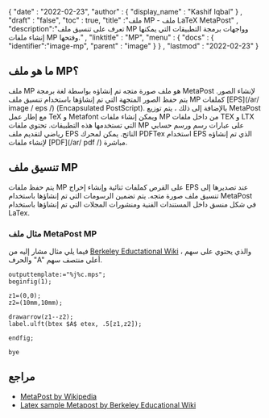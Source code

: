 {
  "date" : "2022-02-23",
  "author" : {
    "display_name" : "Kashif Iqbal"
} ,
  "draft" : "false",
  "toc" : true,
  "title" :"ملف MP - ملف LaTeX MetaPost" ,
  "description":"تعرف على تنسيق ملف MP وواجهات برمجة التطبيقات التي يمكنها إنشاء ملفات MP وفتحها." ,
  "linktitle" : "MP",
  "menu" : {
    "docs" : {
      "identifier":"image-mp",
      "parent" : "image"
}
} ,
  "lastmod" : "2022-02-23"
}

## ما هو ملف MP؟

ملف MP هو ملف صورة متجه تم إنشاؤه بواسطة لغة برمجة MetaPost لإنشاء الصور. يتم حفظ الصور المتجهة التي تم إنشاؤها باستخدام تنسيق ملف MP كملفات [EPS](/ar/ image / eps /) (Encapsulated PostScript). بالإضافة إلى ذلك ، يتم توزيع MetaPost مع إطار عمل TeX و Metafont ويمكن إنشاء ملفات MP من داخل ملفات TEX و LTX التي تستخدمها هذه التطبيقات. تحتوي ملفات MP على عبارات رسم ورسم حسابي رياضي لتقديم ملف EPS الناتج. يمكن لمحرك PDFTex استخدام EPS الذي تم إنشاؤه لإنشاء ملفات [PDF](/ar/ pdf /) مباشرة.

## تنسيق ملف MP

يتم حفظ ملفات MP على القرص كملفات ثنائية وإنشاء إخراج EPS عند تصديرها إلى تنسيق ملف صورة متجه. يتم تضمين الرسومات التي تم إنشاؤها باستخدام MetaPost في شكل منسق داخل المستندات الفنية ومنشورات المجلات التي تم إنشاؤها باستخدام LaTex.

### مثال ملف MetaPost MP

فيما يلي مثال مشار إليه من [Berkeley Eductational Wiki](https://math.berkeley.edu/computing/wiki/index.php/Latex_sample_metapost) ، والذي يحتوي على سهم والحرف "A" أعلى منتصف سهم.

```
outputtemplate:="%j%c.mps";
beginfig(1);

z1=(0,0);
z2=(10mm,10mm);

drawarrow(z1--z2);
label.ulft(btex $A$ etex, .5[z1,z2]);

endfig;

bye
```
## مراجع ##

* [MetaPost by Wikipedia](https://en.wikipedia.org/wiki/MetaPost)
* [Latex sample Metapost by Berkeley Educational Wiki](https://math.berkeley.edu/computing/wiki/index.php/Latex_sample_metapost)

